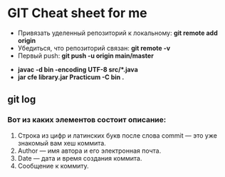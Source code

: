 # GIT Cheat sheet for me


  * Привязать уделенный репозиторий к локальному: __git remote add origin <link>__
  * Убедиться, что репозиторий связан: __git remote -v__
  * Первый push: __git push -u origin main/master__

  
  - __javac -d bin -encoding UTF-8 src/*.java__
  - __jar cfe library.jar Practicum -C bin .__


## git log
### Вот из каких элементов состоит описание:
1. Строка из цифр и латинских букв после слова commit — это уже знакомый вам хеш коммита.
2. Author — имя автора и его электронная почта.
3. Date — дата и время создания коммита.
4. Сообщение к коммиту.